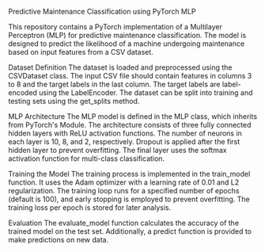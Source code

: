 Predictive Maintenance Classification using PyTorch MLP

This repository contains a PyTorch implementation of a Multilayer Perceptron (MLP) for predictive maintenance classification. The model is designed to predict the likelihood of a machine undergoing maintenance based on input features from a CSV dataset.

Dataset Definition
The dataset is loaded and preprocessed using the CSVDataset class. The input CSV file should contain features in columns 3 to 8 and the target labels in the last column. The target labels are label-encoded using the LabelEncoder. The dataset can be split into training and testing sets using the get_splits method.

MLP Architecture
The MLP model is defined in the MLP class, which inherits from PyTorch's Module. The architecture consists of three fully connected hidden layers with ReLU activation functions. The number of neurons in each layer is 10, 8, and 2, respectively. Dropout is applied after the first hidden layer to prevent overfitting. The final layer uses the softmax activation function for multi-class classification.

Training the Model
The training process is implemented in the train_model function. It uses the Adam optimizer with a learning rate of 0.01 and L2 regularization. The training loop runs for a specified number of epochs (default is 100), and early stopping is employed to prevent overfitting. The training loss per epoch is stored for later analysis.

Evaluation
The evaluate_model function calculates the accuracy of the trained model on the test set. Additionally, a predict function is provided to make predictions on new data.
